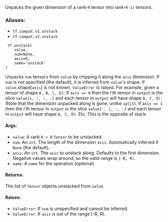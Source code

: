 Unpacks the given dimension of a rank-`R` tensor into rank-`R-1)` tensors.
### Aliases:
- `tf.compat.v1.unstack`
- `tf.compat.v2.unstack`

```
 tf.unstack(
    value,
    num=None,
    axis=0,
    name='unstack'
)
```
Unpacks `num` tensors from `value` by chipping it along the `axis` dimension. If `num` is not specified (the default), it is inferred from `value`'s shape. If `value`.shape[`axis`] is not known, `ValueError` is raised.
For example, given a tensor of shape `A, B, C, D)`;
If `axis == 0` then the i'th tensor in `output` is the slice `value[i, :, :, :]` and each tensor in `output` will have shape `B, C, D)`. (Note that the dimension unpacked along is gone, unlike `split`).
If `axis == 1` then the i'th tensor in `output` is the slice `value[:, i, :, :]` and each tensor in `output` will have shape `A, C, D)`. Etc.
This is the opposite of stack.
#### Args:
- `value`: A rank `R > 0` `Tensor` to be unstacked.
- `num`: An `int`. The length of the dimension `axis`. Automatically inferred if `None` (the default).
- `axis`: An `int`. The `axis` to unstack along. Defaults to the first dimension. Negative values wrap around, so the valid range is `[-R, R)`.
- `name`: A `name` for the operation (optional).
#### Returns:
The list of `Tensor` objects unstacked from `value`.
#### Raises:
- `ValueError`: If `num` is unspecified and cannot be inferred.
- `ValueError`: If `axis` is out of the range [-R, R).
